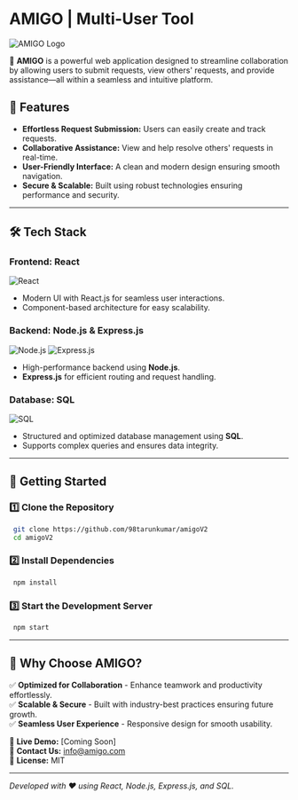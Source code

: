 # AMIGO | Multi-User Tool

![AMIGO Logo](https://via.placeholder.com/300x100?text=AMIGO+Logo)

🚀 **AMIGO** is a powerful web application designed to streamline collaboration by allowing users to submit requests, view others' requests, and provide assistance—all within a seamless and intuitive platform.

## 🌟 Features
- **Effortless Request Submission:** Users can easily create and track requests.
- **Collaborative Assistance:** View and help resolve others' requests in real-time.
- **User-Friendly Interface:** A clean and modern design ensuring smooth navigation.
- **Secure & Scalable:** Built using robust technologies ensuring performance and security.

---

## 🛠️ Tech Stack

### Frontend: **React**
![React](https://upload.wikimedia.org/wikipedia/commons/thumb/a/a7/React-icon.svg/50px-React-icon.svg.png)
- Modern UI with React.js for seamless user interactions.
- Component-based architecture for easy scalability.

### Backend: **Node.js & Express.js**
![Node.js](https://upload.wikimedia.org/wikipedia/commons/thumb/d/d9/Node.js_logo.svg/50px-Node.js_logo.svg.png)
![Express.js](https://upload.wikimedia.org/wikipedia/commons/thumb/6/64/Expressjs.png/50px-Expressjs.png)
- High-performance backend using **Node.js**.
- **Express.js** for efficient routing and request handling.

### Database: **SQL**
![SQL](https://upload.wikimedia.org/wikipedia/commons/thumb/8/87/Sql_data_base_with_logo.png/50px-Sql_data_base_with_logo.png)
- Structured and optimized database management using **SQL**.
- Supports complex queries and ensures data integrity.

---

## 🚀 Getting Started

### 1️⃣ Clone the Repository
```bash
 git clone https://github.com/98tarunkumar/amigoV2
 cd amigoV2
```

### 2️⃣ Install Dependencies
```bash
 npm install
```

### 3️⃣ Start the Development Server
```bash
 npm start
```

---

## 🎯 Why Choose AMIGO?
✅ **Optimized for Collaboration** - Enhance teamwork and productivity effortlessly.  
✅ **Scalable & Secure** - Built with industry-best practices ensuring future growth.  
✅ **Seamless User Experience** - Responsive design for smooth usability.  

📌 **Live Demo:** [Coming Soon]  
📩 **Contact Us:** [info@amigo.com](mailto:info@amigo.com)  
📜 **License:** MIT

---

_Developed with ❤️ using React, Node.js, Express.js, and SQL._
